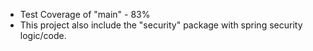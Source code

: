 - Test Coverage of "main" - 83%
- This project also include the "security" package with spring security logic/code.
